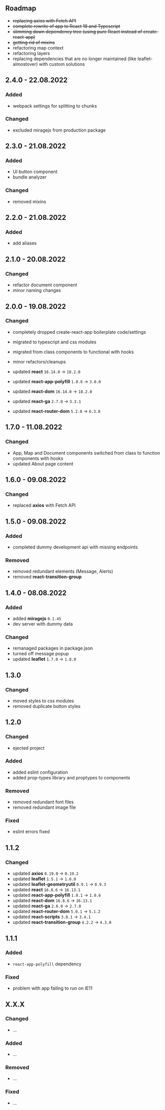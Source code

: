 ## Roadmap

* ~~replacing axios with Fetch API~~
* ~~complete rewrite of app to React 18 and Typescript~~
* ~~slimming down dependency tree (using pure React instead of create-react-app)~~
* ~~getting rid of mixins~~
* refactoring map context
* refactoring layers
* replacing dependencies that are no longer maintained (like leaflet-almostover) with custom solutions

## 2.4.0 - 22.08.2022

### Added

* webpack settings for splitting to chunks

### Changed

* excluded miragejs from production package

## 2.3.0 - 21.08.2022

### Added

* UI button component
* bundle analyzer

### Changed

* removed mixins

## 2.2.0 - 21.08.2022

### Added

* add aliases

## 2.1.0 - 20.08.2022

### Changed

* refactor document component
* minor naming changes

## 2.0.0 - 19.08.2022

### Changed

* completely dropped create-react-app boilerplate code/settings
* migrated to typescript and css modules
* migrated from class components to functional with hooks
* minor refactors/cleanups

* updated __react__ `16.14.0` -> `18.2.0`
* updated __react-app-polyfill__ `1.0.6` -> `3.0.0`
* updated __react-dom__ `16.14.0` -> `18.2.0`
* updated __react-ga__ `2.7.0` -> `3.3.1`
* updated __react-router-dom__ `5.2.0` -> `6.3.0`

## 1.7.0 - 11.08.2022

### Changed

* App, Map and Document components switched from class to function components with hooks
* updated About page content

## 1.6.0 - 09.08.2022

### Changed

* replaced __axios__ with Fetch API

## 1.5.0 - 09.08.2022

### Added

* completed dummy development api with missing endpoints

### Removed

* removed redundant elements (Message, Alerts)
* removed __react-transition-group__

## 1.4.0 - 08.08.2022

### Added

* added __miragejs__ `0.1.45`
* dev server with dummy data

### Changed

* remanaged packages in package.json
* turned off message popup
* updated __leaflet__ `1.7.0` -> `1.8.0`

## 1.3.0

### Changed

* moved styles to css modules
* removed duplicate button styles

## 1.2.0

### Changed

* ejected project

### Added

* added eslint configuration
* added prop-types library and proptypes to components

### Removed

* removed redundant font files
* removed redundant image file

### Fixed

* eslint errors fixed

## 1.1.2

### Changed

* updated __axios__ `0.19.0` -> `0.19.2`
* updated __leaflet__ `1.5.1` -> `1.6.0`
* updated __leaflet-geometryutil__ `0.9.1` -> `0.9.3`
* updated __react__ `16.8.6` -> `16.13.1`
* updated __react-app-polyfill__ `1.0.1` -> `1.0.6`
* updated __react-dom__ `16.8.6` -> `16.13.1`
* updated __react-ga__ `2.6.0` -> `2.7.0`
* updated __react-router-dom__ `5.0.1` -> `5.1.2`
* updated __react-scripts__ `3.0.1` -> `3.4.1`
* updated __react-transition-group__ `4.2.2` -> `4.3.0`

## 1.1.1

### Added

* `react-app-polyfill` dependency

### Fixed

* problem with app failing to run on IE11

## X.X.X

### Changed

* ...

### Added

* ...

### Removed

* ...

### Fixed

* ...
